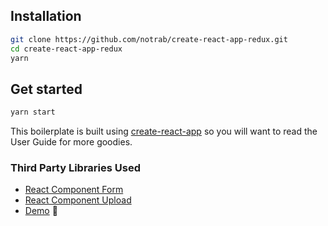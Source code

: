 

## Installation

```bash
git clone https://github.com/notrab/create-react-app-redux.git
cd create-react-app-redux
yarn
```


## Get started

```bash
yarn start
```

This boilerplate is built using [create-react-app](https://github.com/facebook/create-react-app) so you will want to read the User Guide for more goodies.


### Third Party Libraries Used 

* [React Component Form](https://github.com/react-component/form)
* [React Component Upload](https://github.com/react-component/upload)
* [Demo](https://create-react-app-redux.now.sh) 🙌
